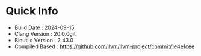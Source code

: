 # Quick Info
* Build Date : 2024-09-15
* Clang Version : 20.0.0git
* Binutils Version : 2.43.0
* Compiled Based : https://github.com/llvm/llvm-project/commit/1e4e1cee
